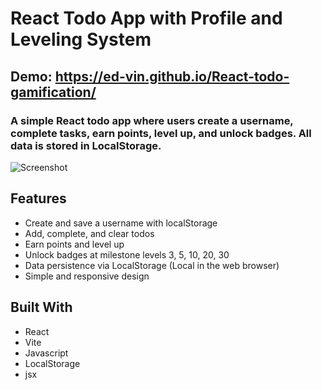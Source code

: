 # React Todo App with Profile and Leveling System

## Demo: https://ed-vin.github.io/React-todo-gamification/

### A simple **React** todo app where users create a username, complete tasks, earn points, level up, and unlock badges. All data is stored in **LocalStorage**.

![Screenshot](https://github.com/ed-vin/React-todo-gamification/blob/main/public/screen2.png?raw=true)

## Features

- Create and save a username with localStorage
- Add, complete, and clear todos
- Earn points and level up
- Unlock badges at milestone levels 3, 5, 10, 20, 30
- Data persistence via LocalStorage (Local in the web browser)
- Simple and responsive design

## Built With

- React
- Vite
- Javascript
- LocalStorage
- jsx
